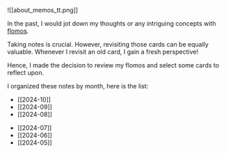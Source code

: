 ![[about_memos_tt.png]]

In the past, I would jot down my thoughts or any intriguing concepts with [flomos](https://flomoapp.com/). 

Taking notes is crucial. 
However, revisiting those cards can be equally valuable. 
Whenever I revisit an old card, I gain a fresh perspective! 

Hence, I made the decision to review my flomos and select some cards to reflect upon.

I organized these notes by month, here is the list:
* [[2024-10]]
* [[2024-09]]
* [[2024-08]]
- [[2024-07]]
- [[2024-06]]
- [[2024-05]]